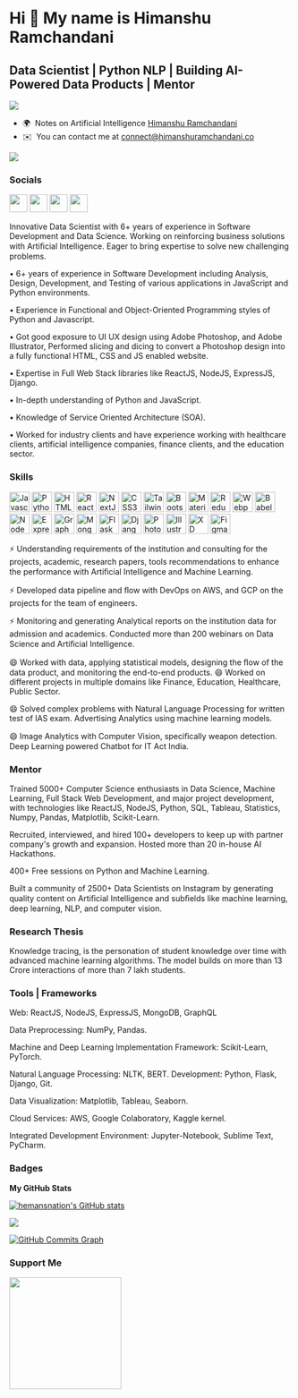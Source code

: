 Hi 👋 My name is Himanshu Ramchandani
=====================================

Data Scientist | Python NLP | Building AI-Powered Data Products | Mentor
------------------------------------
![](https://komarev.com/ghpvc/?username=hemansnation&label=PROFILE+VIEWS)

* 🌍  Notes on Artificial Intelligence [Himanshu Ramchandani](https://www.himanshuramchandani.co/)
* ✉️  You can contact me at [connect@himanshuramchandani.co](mailto:connect@himanshuramchandani.co)


<a href="https://www.twitter.com/hemansnation" target="_blank" rel="noreferrer"><img
src="https://img.shields.io/twitter/follow/hemansnation?logo=twitter&style=for-the-badge&color=0891b2&labelColor=1c1917"
/></a>

### Socials

<p align="left"> <a href="https://www.github.com/hemansnation" target="_blank" rel="noreferrer"><img src="https://raw.githubusercontent.com/danielcranney/readme-generator/main/public/icons/socials/github.svg" width="32" height="32" /></a> <a href="https://hemansnation.hashnode.dev/" target="_blank" rel="noreferrer"><img src="https://raw.githubusercontent.com/danielcranney/readme-generator/main/public/icons/socials/hashnode.svg" width="32" height="32" /></a> <a href="https://www.linkedin.com/comm/mynetwork/discovery-see-all?usecase=PEOPLE_FOLLOWS&followMember=hemansnation" target="_blank" rel="noreferrer"><img src="https://raw.githubusercontent.com/danielcranney/readme-generator/main/public/icons/socials/linkedin.svg" width="32" height="32" /></a> <a href="https://www.twitter.com/hemansnation" target="_blank" rel="noreferrer"><img src="https://raw.githubusercontent.com/danielcranney/readme-generator/main/public/icons/socials/twitter.svg" width="32" height="32" /></a></p>


Innovative Data Scientist with 6+ years of experience in Software Development and Data Science. Working on reinforcing business solutions with Artiﬁcial Intelligence. Eager to bring expertise to solve new challenging problems. 

• 6+ years of experience in Software Development including Analysis, Design, Development, and Testing of various applications in JavaScript and Python environments.

• Experience in Functional and Object-Oriented Programming styles of Python and Javascript. 

• Got good exposure to UI UX design using Adobe Photoshop, and Adobe Illustrator, Performed slicing and dicing to convert a Photoshop design into a fully functional HTML, CSS and JS enabled website. 

• Expertise in Full Web Stack libraries like ReactJS, NodeJS, ExpressJS, Django. 

• In-depth understanding of Python and JavaScript. 

• Knowledge of Service Oriented Architecture (SOA). 

• Worked for industry clients and have experience working with healthcare clients, artificial intelligence companies, finance clients, and the education sector. 


### Skills

<p align="left">
<a href="https://developer.mozilla.org/en-US/docs/Web/JavaScript" target="_blank" rel="noreferrer"><img src="https://raw.githubusercontent.com/danielcranney/readme-generator/main/public/icons/skills/javascript-colored.svg" width="36" height="36" alt="Javascript" /></a>
<a href="https://www.python.org/" target="_blank" rel="noreferrer"><img src="https://raw.githubusercontent.com/danielcranney/readme-generator/main/public/icons/skills/python-colored.svg" width="36" height="36" alt="Python" /></a>
<a href="https://developer.mozilla.org/en-US/docs/Glossary/HTML5" target="_blank" rel="noreferrer"><img src="https://raw.githubusercontent.com/danielcranney/readme-generator/main/public/icons/skills/html5-colored.svg" width="36" height="36" alt="HTML5" /></a>
<a href="https://reactjs.org/" target="_blank" rel="noreferrer"><img src="https://raw.githubusercontent.com/danielcranney/readme-generator/main/public/icons/skills/react-colored.svg" width="36" height="36" alt="React" /></a>
<a href="https://nextjs.org/docs" target="_blank" rel="noreferrer"><img src="https://raw.githubusercontent.com/danielcranney/readme-generator/main/public/icons/skills/nextjs-colored.svg" width="36" height="36" alt="NextJs" /></a>
<a href="https://www.w3.org/TR/CSS/#css" target="_blank" rel="noreferrer"><img src="https://raw.githubusercontent.com/danielcranney/readme-generator/main/public/icons/skills/css3-colored.svg" width="36" height="36" alt="CSS3" /></a>
<a href="https://tailwindcss.com/" target="_blank" rel="noreferrer"><img src="https://raw.githubusercontent.com/danielcranney/readme-generator/main/public/icons/skills/tailwindcss-colored.svg" width="36" height="36" alt="TailwindCSS" /></a>
<a href="https://getbootstrap.com/" target="_blank" rel="noreferrer"><img src="https://raw.githubusercontent.com/danielcranney/readme-generator/main/public/icons/skills/bootstrap-colored.svg" width="36" height="36" alt="Bootstrap" /></a>
<a href="https://mui.com/" target="_blank" rel="noreferrer"><img src="https://raw.githubusercontent.com/danielcranney/readme-generator/main/public/icons/skills/materialui-colored.svg" width="36" height="36" alt="Material UI" /></a>
<a href="https://redux.js.org/" target="_blank" rel="noreferrer"><img src="https://raw.githubusercontent.com/danielcranney/readme-generator/main/public/icons/skills/redux-colored.svg" width="36" height="36" alt="Redux" /></a>
<a href="https://webpack.js.org/" target="_blank" rel="noreferrer"><img src="https://raw.githubusercontent.com/danielcranney/readme-generator/main/public/icons/skills/webpack-colored.svg" width="36" height="36" alt="Webpack" /></a>
<a href="https://babeljs.io/" target="_blank" rel="noreferrer"><img src="https://raw.githubusercontent.com/danielcranney/readme-generator/main/public/icons/skills/babel-colored.svg" width="36" height="36" alt="Babel" /></a>
<a href="https://nodejs.org/en/" target="_blank" rel="noreferrer"><img src="https://raw.githubusercontent.com/danielcranney/readme-generator/main/public/icons/skills/nodejs-colored.svg" width="36" height="36" alt="NodeJS" /></a>
<a href="https://expressjs.com/" target="_blank" rel="noreferrer"><img src="https://raw.githubusercontent.com/danielcranney/readme-generator/main/public/icons/skills/express-colored.svg" width="36" height="36" alt="Express" /></a>
<a href="https://graphql.org/" target="_blank" rel="noreferrer"><img src="https://raw.githubusercontent.com/danielcranney/readme-generator/main/public/icons/skills/graphql-colored.svg" width="36" height="36" alt="GraphQL" /></a>
<a href="https://www.mongodb.com/" target="_blank" rel="noreferrer"><img src="https://raw.githubusercontent.com/danielcranney/readme-generator/main/public/icons/skills/mongodb-colored.svg" width="36" height="36" alt="MongoDB" /></a>
<a href="https://flask.palletsprojects.com/en/2.0.x/" target="_blank" rel="noreferrer"><img src="https://raw.githubusercontent.com/danielcranney/readme-generator/main/public/icons/skills/flask-colored.svg" width="36" height="36" alt="Flask" /></a>
<a href="https://www.djangoproject.com/" target="_blank" rel="noreferrer"><img src="https://raw.githubusercontent.com/danielcranney/readme-generator/main/public/icons/skills/django-colored.svg" width="36" height="36" alt="Django" /></a>
<a href="https://www.adobe.com/uk/products/photoshop.html" target="_blank" rel="noreferrer"><img src="https://raw.githubusercontent.com/danielcranney/readme-generator/main/public/icons/skills/photoshop-colored.svg" width="36" height="36" alt="Photoshop" /></a>
<a href="adobe.com/uk/products/illustrator.html" target="_blank" rel="noreferrer"><img src="https://raw.githubusercontent.com/danielcranney/readme-generator/main/public/icons/skills/illustrator-colored.svg" width="36" height="36" alt="Illustrator" /></a>
<a href="https://www.adobe.com/uk/products/xd.html" target="_blank" rel="noreferrer"><img src="https://raw.githubusercontent.com/danielcranney/readme-generator/main/public/icons/skills/xd-colored.svg" width="36" height="36" alt="XD" /></a>
<a href="https://www.figma.com/" target="_blank" rel="noreferrer"><img src="https://raw.githubusercontent.com/danielcranney/readme-generator/main/public/icons/skills/figma-colored.svg" width="36" height="36" alt="Figma" /></a>
</p>

⚡ Understanding requirements of the institution and consulting for the projects, academic, research papers, tools recommendations to enhance the performance with Artiﬁcial Intelligence and Machine Learning. 

⚡ Developed data pipeline and ﬂow with DevOps on AWS, and GCP on the projects for the team of engineers. 

⚡ Monitoring and generating Analytical reports on the institution data for admission and academics. Conducted more than 200 webinars on Data Science and Artiﬁcial Intelligence. 

😄 Worked with data, applying statistical models, designing the ﬂow of the data product, and monitoring the end-to-end products. 😄 Worked on different projects in multiple domains like Finance, Education, Healthcare, Public Sector. 

😄 Solved complex problems with Natural Language Processing for written test of IAS exam. Advertising Analytics using machine learning models. 

😄 Image Analytics with Computer Vision, speciﬁcally weapon detection. Deep Learning powered Chatbot for IT Act India. 

### Mentor

Trained 5000+ Computer Science enthusiasts in Data Science, Machine Learning, Full Stack Web Development, and major project development, with technologies like ReactJS, NodeJS, Python, SQL, Tableau, Statistics, Numpy, Pandas, Matplotlib, Scikit-Learn. 

Recruited, interviewed, and hired 100+ developers to keep up with partner company's growth and expansion. Hosted more than 20 in-house AI Hackathons. 

400+ Free sessions on Python and Machine Learning. 

Built a community of 2500+ Data Scientists on Instagram by generating quality content on Artiﬁcial Intelligence and subﬁelds like machine learning, deep learning, NLP, and computer vision. 

### Research Thesis 

Knowledge tracing, is the personation of student knowledge over time with advanced machine learning algorithms. The model builds on more than 13 Crore interactions of more than 7 lakh students. 

### Tools | Frameworks 

Web: ReactJS, NodeJS, ExpressJS, MongoDB, GraphQL

Data Preprocessing: NumPy, Pandas. 

Machine and Deep Learning Implementation Framework: Scikit-Learn, PyTorch. 

Natural Language Processing: NLTK, BERT. Development: Python, Flask, Django, Git. 

Data Visualization: Matplotlib, Tableau, Seaborn. 

Cloud Services: AWS, Google Colaboratory, Kaggle kernel. 

Integrated Development Environment: Jupyter-Notebook, Sublime Text, PyCharm.


### Badges

<b>My GitHub Stats</b>

<a href="http://www.github.com/hemansnation"><img src="https://github-readme-stats.vercel.app/api?username=hemansnation&show_icons=true&hide=&count_private=true&title_color=0891b2&text_color=ffffff&icon_color=0891b2&bg_color=1c1917&hide_border=true&show_icons=true" alt="hemansnation's GitHub stats" /></a>

<a href="http://www.github.com/hemansnation"><img src="https://github-readme-streak-stats.herokuapp.com/?user=hemansnation&stroke=ffffff&background=1c1917&ring=0891b2&fire=0891b2&currStreakNum=ffffff&currStreakLabel=0891b2&sideNums=ffffff&sideLabels=ffffff&dates=ffffff&hide_border=true" /></a>

<a href="http://www.github.com/hemansnation"><img src="https://activity-graph.herokuapp.com/graph?username=hemansnation&bg_color=1c1917&color=ffffff&line=0891b2&point=ffffff&area_color=1c1917&area=true&hide_border=true&custom_title=GitHub%20Commits%20Graph" alt="GitHub Commits Graph" /></a>

### Support Me

<a href="https://www.buymeacoffee.com/hemansnation"><img src="https://cdn.buymeacoffee.com/buttons/v2/default-yellow.png" width="200" /></a>

